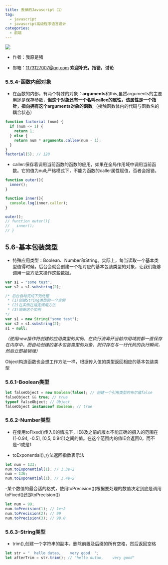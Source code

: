 ```yaml
---
title: 丢掉的Javascript（1）
tag: 
  - javascript
  - javascript高级程序语言设计
categories:
  - 前端
---
```

![](/imgs/javascript/theme/readJavascript.png)

- 作者：我原是猪

- 邮箱：1173127007@qq.com **欢迎补充，指错，讨论**

### 5.5.4-函数内部对象

- 在函数的内部，有两个特殊的对象：**arguments**和this,虽然arguments的主要用途是保存参数，**但这个对象还有一个名叫callee的属性，该属性是一个指针，指向拥有这个arguments对象的函数**;（接触函数体内的代码与函数名的耦合状态）
```javascript
function factorial (num) {
  if (num <= 1) {
    return 1;
  } else {
    return num * arguments.callee(num - 1);
  }
}
factorial(5); // 120
```

- caller:保存着调用当前函数的函数的应用，如果在全局作用域中调用当前函数。它的值为null;严格模式下，不能为函数的caller属性赋值，否者会报错。
```javascript
function outer(){
  inner();
}

function inner(){
  console.log(inner.caller);
}

outer();
// function outer(){
//   inner();
// }
```

## 5.6-基本包装类型

- 特殊应用类型：Boolean、Number和String。实际上，每当读取一个基本类型值得时候，后台会就会创建一个相对应的基本包装类型的对象，让我们能够调用一些方法来操作这些数据。
```javascript
var s1 = "some test";
var s2 = s1.substring(2);

/* 后台自动完成下列处理
 * (1)创建String类型的一个实例
 * (2)在实例在指定调用方法
 * (3)销毁这个实例
*/
var s1 = new String("some test");
var s2 = s1.substring(2);
s1 = null;
```

*（使用new操作符创建的应用类型的实例，在执行流离开当前作用域前都一直保存在内存中。而自动创建的基本包装类型的对象，则只存在与一行代码的执行瞬间，然后立即被销魂）*

Object构造函数也会想工作方法一样，根据传入值的类型返回相应的基本包装类型
### 5.6.1-Boolean类型
```javascript
let falseObject = new Boolean(false); // 创建一个引用类型的布尔值false
falseObject && true; // true
typeof falseObject; // Object
falseObject instanceof Boolean; // true
```

### 5.6.2-Number类型

- 在使用toFixed()传入0的情况下，IE8及之前的版本不能正确的摄入的范围在{[-0.94, -0.5], [0,5, 0.94]}之间的值。在这个范围内的值IE会返回0，而不是-1或是1

- toExponential(),方法返回指数表示法
```javascript
let num = 133;
num.toExponential(1); // 1.3e+2
num = 136;
num.toExponential(1); // 1.4e+2
```

-某个数值的最合适的格式，使用toPrecision()(根据要处理的数值决定到底是调用toFixed()还是toPrecision())
```javascript
let num = 99;
num.toPrecision(1); // 1e+2
num.toPrecision(2); // 99
num.toPrecision(3); // 99.0
```

### 5.6.3-String类型

- trim(),创建一个字符串的副本，删除前置及后缀的所有空格，然后返回空格
```javascript
let str = "  hello dutao,    very good  ";
let afterTrim = str.trim(); // "hello dutao,    very good"
```